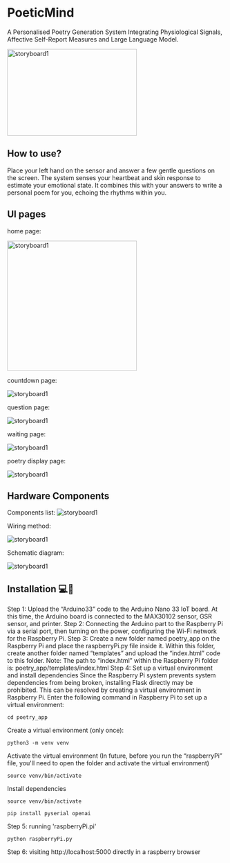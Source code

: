 # PoeticMind
A Personalised Poetry Generation System Integrating Physiological Signals, Affective Self-Report Measures and Large Language Model.

<img src="images/device.png" alt="storyboard1" width="300" height="200"/>

## How to use?
Place your left hand on the sensor and answer a few gentle questions on the screen. The system senses your heartbeat and skin response to estimate your emotional state. It combines this with your answers to write a personal poem for you, echoing the rhythms within you.


## UI pages
home page:

<img src="images/UIpage1.png" alt="storyboard1" width="300" height="300"/>


countdown page:

![storyboard1](images/UIpage2.png)


question page:

![storyboard1](images/UIpage3.png)


waiting page:

![storyboard1](images/UIpage4.png)


poetry display page:

![storyboard1](images/UIpage5.png)



## Hardware Components
Components list:
![storyboard1](images/HardwareComponents.png)

Wiring method:

![storyboard1](images/WiringDiagram.png)

Schematic diagram:

![storyboard1](images/SchematicDiagram.png)


## Installation 💻🚀
Step 1: Upload the “Arduino33” code to the Arduino Nano 33 IoT board. At this time, the Arduino board is connected to the MAX30102 sensor, GSR sensor, and printer.
Step 2: Connecting the Arduino part to the Raspberry Pi via a serial port, then turning on the power, configuring the Wi-Fi network for the Raspberry Pi.
Step 3: Create a new folder named poetry_app on the Raspberry Pi and place the raspberryPi.py file inside it. Within this folder, create another folder named “templates” and upload the “index.html” code to this folder. Note: The path to “index.html” within the Raspberry Pi folder is: poetry_app/templates/index.html
Step 4: Set up a virtual environment and install dependencies
Since the Raspberry Pi system prevents system dependencies from being broken, installing Flask directly may be prohibited. This can be resolved by creating a virtual environment in Raspberry Pi. Enter the following command in Raspberry Pi to set up a virtual environment:
```
cd poetry_app
```
Create a virtual environment (only once):
```
python3 -m venv venv
```
Activate the virtual environment (In future, before you run the “raspberryPi” file, you'll need to open the folder and activate the virtual environment)
```
source venv/bin/activate
```
Install dependencies
```
source venv/bin/activate
```
```
pip install pyserial openai
```
Step 5: running 'raspberryPi.pi'
```
python raspberryPi.py
```
Step 6: visiting http://localhost:5000 directly in a raspberry browser
